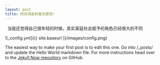 ```yaml
---
layout: post
title: 时间流逝的毫无感觉!
---
```

 
当我还觉得自己很年轻的时候，其实家庭社会赋予的角色已经很大的不同

![_config.yml]({{ site.baseurl }}/images/config.png)

The easiest way to make your first post is to edit this one. Go into /_posts/ and update the Hello World markdown file. For more instructions head over to the [Jekyll Now repository](https://github.com/barryclark/jekyll-now) on GitHub.
